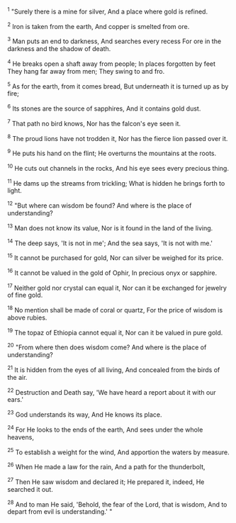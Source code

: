 <sup>1</sup> 
"Surely there is a mine for silver, And a place where gold is refined. 

<sup>2</sup> 
Iron is taken from the earth, And copper is smelted from ore. 

<sup>3</sup> 
Man puts an end to darkness, And searches every recess For ore in the darkness and the shadow of death. 

<sup>4</sup> 
He breaks open a shaft away from people; In places forgotten by feet They hang far away from men; They swing to and fro. 

<sup>5</sup> 
As for the earth, from it comes bread, But underneath it is turned up as by fire; 

<sup>6</sup> 
Its stones are the source of sapphires, And it contains gold dust. 

<sup>7</sup> 
That path no bird knows, Nor has the falcon's eye seen it. 

<sup>8</sup> 
The proud lions have not trodden it, Nor has the fierce lion passed over it. 

<sup>9</sup> 
He puts his hand on the flint; He overturns the mountains at the roots. 

<sup>10</sup> 
He cuts out channels in the rocks, And his eye sees every precious thing. 

<sup>11</sup> 
He dams up the streams from trickling; What is hidden he brings forth to light. 

<sup>12</sup> 
"But where can wisdom be found? And where is the place of understanding? 

<sup>13</sup> 
Man does not know its value, Nor is it found in the land of the living. 

<sup>14</sup> 
The deep says, 'It is not in me'; And the sea says, 'It is not with me.' 

<sup>15</sup> 
It cannot be purchased for gold, Nor can silver be weighed for its price. 

<sup>16</sup> 
It cannot be valued in the gold of Ophir, In precious onyx or sapphire. 

<sup>17</sup> 
Neither gold nor crystal can equal it, Nor can it be exchanged for jewelry of fine gold. 

<sup>18</sup> 
No mention shall be made of coral or quartz, For the price of wisdom is above rubies. 

<sup>19</sup> 
The topaz of Ethiopia cannot equal it, Nor can it be valued in pure gold. 

<sup>20</sup> 
"From where then does wisdom come? And where is the place of understanding? 

<sup>21</sup> 
It is hidden from the eyes of all living, And concealed from the birds of the air. 

<sup>22</sup> 
Destruction and Death say, 'We have heard a report about it with our ears.' 

<sup>23</sup> 
God understands its way, And He knows its place. 

<sup>24</sup> 
For He looks to the ends of the earth, And sees under the whole heavens, 

<sup>25</sup> 
To establish a weight for the wind, And apportion the waters by measure. 

<sup>26</sup> 
When He made a law for the rain, And a path for the thunderbolt, 

<sup>27</sup> 
Then He saw wisdom and declared it; He prepared it, indeed, He searched it out. 

<sup>28</sup> 
And to man He said, 'Behold, the fear of the Lord, that is wisdom, And to depart from evil is understanding.' "